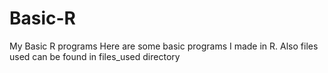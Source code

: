 # Basic-R
My Basic R programs
Here are some basic programs I made in R. Also files used can be found in files_used directory
